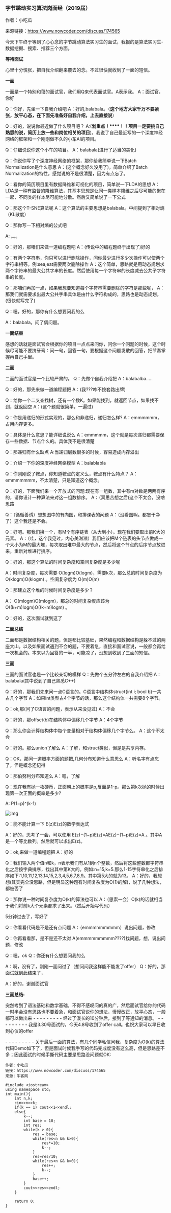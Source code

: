 ### 字节跳动实习算法岗面经（2019届）

作者：小吃瓜

来源链接：https://www.nowcoder.com/discuss/174565



今天下午终于等到了心心念的字节跳动算法实习生的面试，我报的是算法实习生-数据挖掘、搜索、推荐三个方面。

**等待面试**

心里十分慌张，把自我介绍翻来覆去的念。不过很快就收到了一面的短信。

**一面**

一面是一个特别和蔼的面试官，我们用Q来代表面试官。A表示我。
A：面试官，你好

Q：你好，先坐一下自我介绍吧
A：好的,balabala。（**这个地方大家千万不要紧张，放平心态，在下面先准备好自我介绍，上去直接说**）

Q：好的，说说你最近做了什么项目吧？
A:(**划重点！****！！项目一定要挑自己熟悉的说，简历上放一些和岗位相关的项目**)。我说了自己最近写的一个深度神经网络的框架和一个刚刚做不久的小车AI的项目。

Q：仔细说说你这个小车的项目。
A：balabala(进行了适当的美化)

Q：你说你写了个深度神经网络的框架，那你给我简单说一下Batch Normalization是什么意思
A：(这个概念好久没用了)，简单介绍了Batch Normalization的特性，感觉说的不是很清楚，因为有点忘了。

Q：看你的简历项目里有数据降维和可视化的项目，简单说一下LDA的思想
A：LDA是一种有监督的降维算法，其基本思想是让同一类样本降维之后尽可能的聚在一起，不同类的样本尽可能地分散。然后又简单说了一下公式

Q：那这个T-SNE算法呢
A：这个算法的主要思想是balabala。中间提到了相对熵（KL散度）

Q：那你写一下相对熵的公式吧

A: 。。。

Q：好的，那咱们来做一道编程题吧
A：(传说中的编程题终于出现了)好的

Q：有两个字符串，你只可以进行删除操作，问你最少进行多少次操作可以使两个字符串相等。例:sea,eat需要两次删除操作
A：这个简单，思路就是用动态规划求两个字符串的最大公共字串的长度。然后使用每一个字符串的长度减去公共子字符串的长度。

Q：那咱们再加一点，如果我想要知道每个字符串需要删除的字符是那些呢，
A：那我们就需要求出最大公共字串具体是由什么字符构成的，思路也是动态规划。(很快就写完了)

Q：嗯，好的，那你有什么想要问我的么

A：balabala。问了俩问题。

**一面结束**

感想的话就是面试官会根据你的项目一点点来问你，问你一个问题的时候，这个时候尽可能不要挤牙膏：问一句，回答一句，要根据这个问题发散的回答，把节奏掌握再自己手里。

**二面**

二面的面试官是一个比较严肃的。
Q：先做个自我介绍把
A：balabalba.....

Q：好的，那先来做一道编程题把
A：(我???咋不按套路出牌)

Q：给你一个二叉查找树，还有一个数K。如果能找到，就返回节点，如果找不到，就返回空
A：(这个题就很简单，一遍过)

Q：你是用递归的形式实现的，那么和非递归，递归怎么样?
A：emmmmmm，占用内存更多。

Q：具体是什么意思？能详细说说么
A：emmmmm，这个就是每次递归都需要保存一些数据、节点什么的。具体我不是很清楚

Q：那递归有什么缺点
A:当递归层数很多的时候，容易造成内存溢出

Q：介绍一下你的深度神经网络模型
A：balablabla

Q：你刚刚说了鞍点，你知道鞍点的定义么，鞍点有什么特点？
A：emmmmmmm，不太清楚，只是知道这个概念。

Q：好的，下面我们来一个开放式的问题:现在有一组数，其中有m对数是两两有序的，请你设计一种算法来对这一组数排序。
A：（冥思苦想之后)这个不太会，没啥思路

Q：（循循善诱）想想图中的有向图，和排课表的问题
A：（没看图啊。都忘干净了）这个我还是不会。

Q：好吧。那我们换一个，有M个有序链表（从大到小）。现在我们要取出前K大的元素。
A：（哇，这个我见过，内心美滋滋）我们应该把M个链表的头节点做成一个大小为M的最大堆，每次取出堆中最大的节点，然后将这个节点的后序节点放进来，重新对堆进行排序。

Q：好的，那这个算法的时间复杂度和空间复杂度是多少呢

A：时间复杂度，每次需要 O(logm)O(logm)，需要k次，那么总的时间复杂度为O(klogm)O(klogm) 。空间复杂度为 O(m)O(m)

Q：那建立这个堆的时候时间复杂度是多少？

A： O(mlogm)O(mlogm)，那总的时间复杂度应该为O((k+m)logm)O((k+m)logm) 。

Q：好的，这次面试就到这了

**二面总结**

二面都是数据结构相关的题，但是都比较基础，果然编程和数据结构是躲不过的两座大山。以及如果面试遇到不会的题，不要着急，直接和面试官说，一般都会再给一次机会的。本来以为回答的一半，可能凉了，没想到收到了三面的短信。

**三面**

三面的面试官也是一个比较亲切的模样
Q：先做个五分钟左右的自我介绍把
A：balabala(其中说到了自己熟悉C++)

Q：好的，那我们先来问一点C语言的。C语言中结构体struct{int i; bool b}一共占几个字节
A：如果int类型占4个字节的话，那么这个结构体一共需要8个字节。

Q：ok,那(问了C语言的问题，表示从来没见过)
A：不会

Q：好的，那offset(b)在结构体中偏移几个字节
A：4个字节

Q：那么你会计算结构体中每个变量相对于结构体偏移几个字节么。
A：这个不太会

Q：好的。那么union了解么
A：了解，和struct类似，但是是共享内存。

Q：OK，那问一道概率方面的题把,几何分布知道什么意思么
A：听名字有点忘了，但是概念还记得

Q：那伯努利分布知道么
A：嗯，了解

Q：现在我有抛一枚硬币，正面朝上的概率是p,反面是1-p。那么第k次抛的时候出现第一次正面的概率是多少?

A: P(1−p)^(k-1)

![img](https://mmbiz.qpic.cn/mmbiz_png/yNnalkXE7oXxuwibicsmKc2hBBBS0u2icKSuQ4LlVmq5mWce3sO1hIsxYl3zJtUolF2O4lUDNWPY8mcU3IFTh88ibA/640?wx_fmt=png&tp=webp&wxfrom=5&wx_lazy=1&wx_co=1)

Q：能不能计算一下 E(z)E(z)的数学表达式

A：好的，思考了一会，可以使用 E(z)−(1−p)E(z)=AE(z)−(1−p)E(z)=A 。其中A是一个等比数列。然后就可以求出E(z)。

Q：ok,来做一道编程题把
A：好的

Q：我们输入两个值n和k，n表示我们有从1到n个整数，然后将这些整数都字符串化之后按字典排序，找出其中第K大的。例如:n=15,k=5.那么1-15字符串化之后排序如下:1,10,11,12,13,14,15,2,3,4,5,6,7,8,9。其中第5大的就为13。
A：好的，我想想(其实完全没思路，但是明显这种题有时间复杂度为O(1)的解)，说了几种想法，都被否了

Q：那你说一种时间复杂度为O(k)的算法也可以
A：（思索一会）O(k)的话就相当于我们将前k大个元素都求了出来。（然后开始写代码）

5分钟过去了，写好了

Q：你看看代码是不是还有点问题
A：（emmmmmmmmm）说出问题，修改

Q：你再看看那，是不是还不太对
A(emmmmmmmmm????)找问题，想，说出问题，修改

Q：嗯，ok
Q：你还有什么想要问我的么

A：啊，没有了，刚刚一面问过了（想问问我这样能不能发了offer）
Q：好的，那面试就到此结束了，

A：好的，谢谢面试官

**三面总结:**

突然考到了语法基础和数学基础，不得不感叹问的真的广，然后面试官给你的代码一时半会没有思路也不要着急，和面试官说你的想法，慢慢改正，放平心态，一般都可以做出来
*- - - -  - - - - -*
经过了漫长的10分钟后，接到了等通知的消息。
*- - - - - - - - -*
我是3.30号面试的，今天4.8号收到了offer call。也祝大家可以早日收到心仪的offer

*- - - - - - - - -*
关于最后一面的算法，有几个同学私信问我，复杂度为O(k)的算法代码Demo如下了，但是面试时候我手写的代码完成度没有这么高，但是思路差不多；因此面试的时候手撕代码主要是思路没问题就OK:

```
作者：小吃瓜
链接：https://www.nowcoder.com/discuss/174565
来源：牛客网

#include <iostream>
using namespace std;
int main(){
    int n,k;
    cin>>n>>k;
    if(k == 1) cout<<1<<endl;
    else{
        k--;
        int base = 10;
        int res;
        while(k > 0){
            res = base;
            while(res<n && k>0){
                res*=10;
                k--;
            }
            res=res/10;
            while(res<n && k>0){
                res++;
                k--;
            }
            base++;
        }
        cout<<res<<endl;
    }
 
    return 0;
}
```

